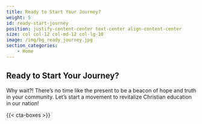 ```yaml
---
title: Ready to Start Your Journey?
weight: 5
id: ready-start-journey
position: justify-content-center text-center align-content-center
size: col col-12 col-md-12 col-lg-10
image: /img/bg_ready_journey.jpg
section_categories:
    - Home
---
```


## Ready to Start Your Journey?

<p class="font23">Why wait?! There’s no time like the present to be a beacon of hope and truth in your community. Let’s start a movement to revitalize Christian education in our nation!</p>

{{< cta-boxes >}}
